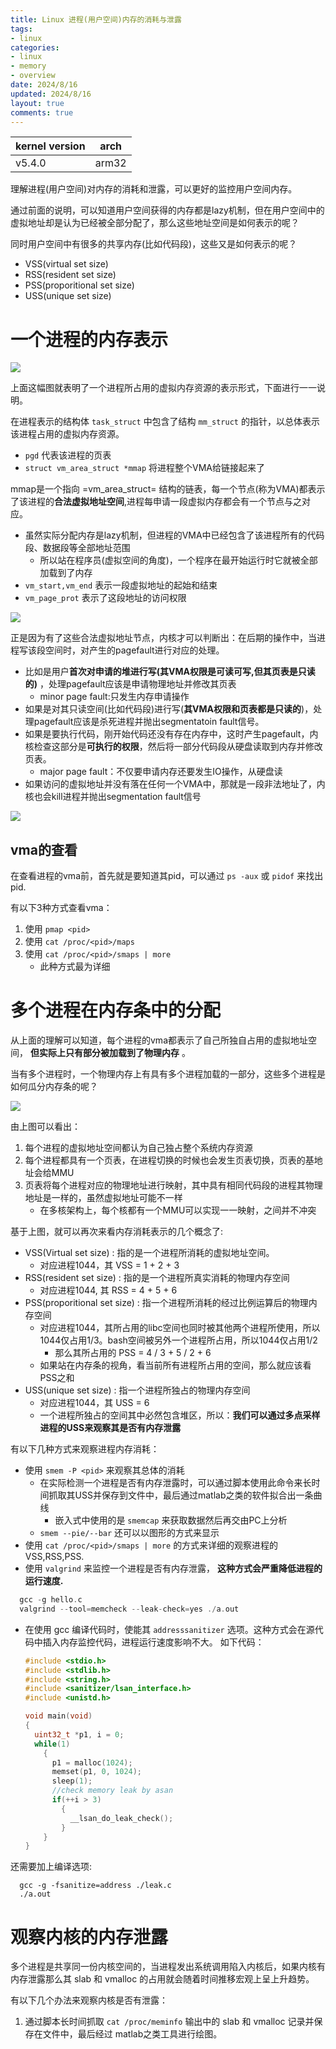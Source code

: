 ```yaml
---
title: Linux 进程(用户空间)内存的消耗与泄露
tags: 
- linux
categories:
- linux
- memory
- overview
date: 2024/8/16
updated: 2024/8/16
layout: true
comments: true
---
```


| kernel version | arch  |
| -------------- | ----- |
| v5.4.0         | arm32 |

<!--more-->

理解进程(用户空间)对内存的消耗和泄露，可以更好的监控用户空间内存。

通过前面的说明，可以知道用户空间获得的内存都是lazy机制，但在用户空间中的虚拟地址却是认为已经被全部分配了，那么这些地址空间是如何表示的呢？

同时用户空间中有很多的共享内存(比如代码段)，这些又是如何表示的呢？

- VSS(virtual set size)
- RSS(resident set size)
- PSS(proporitional set size)
- USS(unique set size)

# 一个进程的内存表示

![](./vma_struct.jpg)

上面这幅图就表明了一个进程所占用的虚拟内存资源的表示形式，下面进行一一说明。

在进程表示的结构体 `task_struct` 中包含了结构 `mm_struct` 的指针，以总体表示该进程占用的虚拟内存资源。

- `pgd` 代表该进程的页表
- `struct vm_area_struct *mmap` 将进程整个VMA给链接起来了

mmap是一个指向 =vm_area_struct= 结构的链表，每一个节点(称为VMA)都表示了该进程的**合法虚拟地址空间**,进程每申请一段虚拟内存都会有一个节点与之对应。

- 虽然实际分配内存是lazy机制，但进程的VMA中已经包含了该进程所有的代码段、数据段等全部地址范围
  + 所以站在程序员(虚拟空间的角度)，一个程序在最开始运行时它就被全部加载到了内存
- `vm_start,vm_end` 表示一段虚拟地址的起始和结束
- `vm_page_prot` 表示了这段地址的访问权限

![](./vma_code.jpg)

正是因为有了这些合法虚拟地址节点，内核才可以判断出：在后期的操作中，当进程写该段空间时，对产生的pagefault进行对应的处理。

- 比如是用户**首次对申请的堆进行写(其VMA权限是可读可写,但其页表是只读的)** ，处理pagefault应该是申请物理地址并修改其页表
  + minor page fault:只发生内存申请操作
- 如果是对其只读空间(比如代码段)进行写(**其VMA权限和页表都是只读的**)，处理pagefault应该是杀死进程并抛出segmentatoin fault信号。
- 如果是要执行代码，刚开始代码还没有存在内存中，这时产生pagefault，内核检查这部分是**可执行的权限**，然后将一部分代码段从硬盘读取到内存并修改页表。
  + major page fault：不仅要申请内存还要发生IO操作，从硬盘读
- 如果访问的虚拟地址并没有落在任何一个VMA中，那就是一段非法地址了，内核也会kill进程并抛出segmentation fault信号

![](./pagefault.jpg)

## vma的查看

在查看进程的vma前，首先就是要知道其pid，可以通过 `ps -aux` 或 `pidof` 来找出 pid.

有以下3种方式查看vma：

1. 使用 `pmap <pid>` 
2. 使用 `cat /proc/<pid>/maps` 
3. 使用 `cat /proc/<pid>/smaps | more`
   - 此种方式最为详细

# 多个进程在内存条中的分配

从上面的理解可以知道，每个进程的vma都表示了自己所独自占用的虚拟地址空间， **但实际上只有部分被加载到了物理内存** 。

当有多个进程时，一个物理内存上有具有多个进程加载的一部分，这些多个进程是如何瓜分内存条的呢？

![](./multiprocess_mem.jpg)

由上图可以看出：

1. 每个进程的虚拟地址空间都认为自己独占整个系统内存资源
2. 每个进程都具有一个页表，在进程切换的时候也会发生页表切换，页表的基地址会给MMU
3. 页表将每个进程对应的物理地址进行映射，其中具有相同代码段的进程其物理地址是一样的，虽然虚拟地址可能不一样
   + 在多核架构上，每个核都有一个MMU可以实现一一映射，之间并不冲突

基于上图，就可以再次来看内存消耗表示的几个概念了:

- VSS(Virtual set size) : 指的是一个进程所消耗的虚拟地址空间。
  + 对应进程1044，其 VSS = 1 + 2 + 3 
- RSS(resident set size) : 指的是一个进程所真实消耗的物理内存空间
  + 对应进程1044, 其 RSS = 4 + 5 + 6
- PSS(proporitional set size) : 指一个进程所消耗的经过比例运算后的物理内存空间
  + 对应进程1044，其所占用的libc空间也同时被其他两个进程所使用，所以1044仅占用1/3。bash空间被另外一个进程所占用，所以1044仅占用1/2
    + 那么其所占用的 PSS = 4 / 3 + 5 / 2 + 6
  + 如果站在内存条的视角，看当前所有进程所占用的空间，那么就应该看PSS之和
- USS(unique set size) : 指一个进程所独占的物理内存空间
  + 对应进程1044，其 USS = 6
  + 一个进程所独占的空间其中必然包含堆区，所以：**我们可以通过多点采样进程的USS来观察其是否有内存泄露**

有以下几种方式来观察进程内存消耗：

- 使用 `smem -P <pid>` 来观察其总体的消耗
  + 在实际检测一个进程是否有内存泄露时，可以通过脚本使用此命令来长时间抓取其USS并保存到文件中，最后通过matlab之类的软件拟合出一条曲线
    + 嵌入式中使用的是 `smemcap` 来获取数据然后再交由PC上分析
  + `smem --pie/--bar` 还可以以图形的方式来显示
- 使用 `cat /proc/<pid>/smaps | more` 的方式来详细的观察进程的VSS,RSS,PSS.
- 使用 `valgrind` 来监控一个进程是否有内存泄露， **这种方式会严重降低进程的运行速度.**

```c
  gcc -g hello.c
  valgrind --tool=memcheck --leak-check=yes ./a.out
```

- 在使用 gcc 编译代码时，使能其 `addresssanitizer` 选项。这种方式会在源代码中插入内存监控代码，进程运行速度影响不大。
  如下代码：
  
  ```c
  #include <stdio.h>
  #include <stdlib.h>
  #include <string.h>
  #include <sanitizer/lsan_interface.h>
  #include <unistd.h>
  
  void main(void)
  {
    uint32_t *p1, i = 0;
    while(1)
      {
        p1 = malloc(1024);
        memset(p1, 0, 1024);
        sleep(1);
        //check memory leak by asan
        if(++i > 3)
          {
            __lsan_do_leak_check();
          }
      }
  }
  ```

还需要加上编译选项:

```shell
  gcc -g -fsanitize=address ./leak.c
  ./a.out
```

# 观察内核的内存泄露

多个进程是共享同一份内核空间的，当进程发出系统调用陷入内核后，如果内核有内存泄露那么其 slab 和 vmalloc 的占用就会随着时间推移宏观上呈上升趋势。

有以下几个办法来观察内核是否有泄露：

1. 通过脚本长时间抓取 `cat /proc/meminfo` 输出中的 slab 和 vmalloc 记录并保存在文件中，最后经过 matlab之类工具进行绘图。
